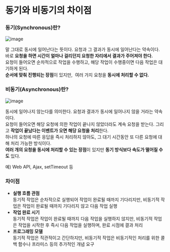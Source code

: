 # 동기와 비동기의 차이점
### 동기(Synchronous)란?
![image](https://github.com/miraexhoi/study/assets/109408165/ef4a3ed0-8e10-4a4b-84e4-b64f631e6f7c)

말 그대로 동시에 일어난다는 뜻이다. 요청과 그 결과가 동시에 일어난다는 약속이다.  
바로  **요청을 하면 시간이 얼마나 걸리던지 요청한 자리에서 결과가 주어져야 한다.**  
요청이 들어오면 순차적으로 작업을 수행하고, 해당 작업이 수행중이면 다음 작업은 대기하게 된다.  
**순서에 맞춰 진행되는 장점**이 있지만,  여러 가지 요청을 **동시에 처리할 수 없다.** 
### 비동기(Asynchronous)란?
![image](https://github.com/miraexhoi/study/assets/109408165/69bdd1f4-3550-48de-abde-648692cfb3ee)

동시에 일어나지 않는다를 의미한다. 요청과 결과가 동시에 일어나지 않을 거라는 약속이다.  
요청이 들어오면 해당 요청에 의한 작업이 끝나지 않았더라도 계속 요청을 받는다. 그리고  **작업이 끝났다는 이벤트가 오면 해당 요청을 처리**한다.  
하나의 요청에 따른 응답을 즉시 처리하지 않아도, 그 대기 시간동안 또 다른 요청에 대해 처리 가능한 방식이다.  
**여러 개의 요청을 동시에 처리할 수 있는 장점**이 있지만  **동기 방식보다 속도가 떨어질 수도** 있다.  

예) Web API, Ajax, setTimeout 등

### 차이점
- **실행 흐름 관점**  
  동기적 작업은 순차적으로 실행되어 작업이 완료될 때까지 기다리지만, 비동기적 작업은 작업이 완료될 때까지 기다리지 않고 다음 작업 실행
- **작업 완료 시기**  
  동기적 작업은 작업이 완료될 때까지 다음 작업을 실행하지 않지만, 비동기적 작업은 작업을 시작한 후 즉시 다음 작업을 실행하며, 완료 시점에 결과 처리
- **프로그래밍 모델**  
  동기적 작업은 직관적이고 간단하지만, 비동기적 작업은 비동기적인 처리를 위한 콜백 함수나 프라미스 등의 추가적인 개념 요구
